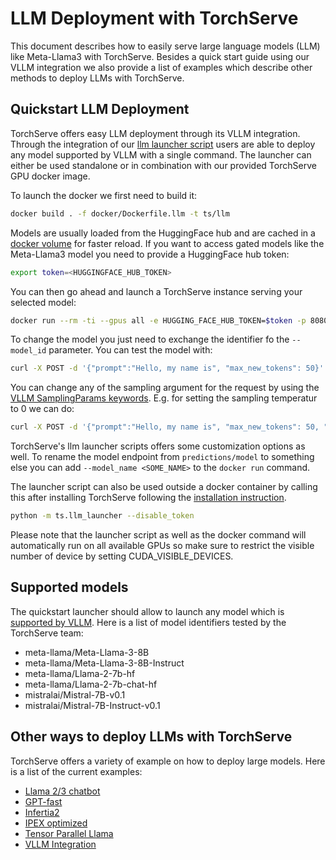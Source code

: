 # LLM Deployment with TorchServe

This document describes how to easily serve large language models (LLM) like Meta-Llama3 with TorchServe.
Besides a quick start guide using our VLLM integration we also provide a list of examples which describe other methods to deploy LLMs with TorchServe.

## Quickstart LLM Deployment

TorchServe offers easy LLM deployment through its VLLM integration.
Through the integration of our [llm launcher script](https://github.com/pytorch/serve/blob/7a9b145204b4d7cfbb114fe737cf980221e6181e/ts/llm_launcher.py) users are able to deploy any model supported by VLLM with a single command.
The launcher can either be used standalone or in combination with our provided TorchServe GPU docker image.

To launch the docker we first need to build it:
```bash
docker build . -f docker/Dockerfile.llm -t ts/llm
```

Models are usually loaded from the HuggingFace hub and are cached in a [docker volume](https://docs.docker.com/storage/volumes/) for faster reload.
If you want to access gated models like the Meta-Llama3 model you need to provide a HuggingFace hub token:
```bash
export token=<HUGGINGFACE_HUB_TOKEN>
```

You can then go ahead and launch a TorchServe instance serving your selected model:
```bash
docker run --rm -ti --gpus all -e HUGGING_FACE_HUB_TOKEN=$token -p 8080:8080 -v data:/data ts/llm --model_id meta-llama/Meta-Llama-3-8B-Instruct --disable_token
```



To change the model you just need to exchange the identifier fo the `--model_id` parameter.
You can test the model with:
```bash
curl -X POST -d '{"prompt":"Hello, my name is", "max_new_tokens": 50}' --header "Content-Type: application/json" "http://localhost:8080/predictions/model"
```

You can change any of the sampling argument for the request by using the [VLLM SamplingParams keywords](https://docs.vllm.ai/en/stable/dev/sampling_params.html#vllm.SamplingParams).
E.g. for setting the sampling temperatur to 0 we can do:
```bash
curl -X POST -d '{"prompt":"Hello, my name is", "max_new_tokens": 50, "temperature": 0}' --header "Content-Type: application/json" "http://localhost:8080/predictions/model"
```

TorchServe's llm launcher scripts offers some customization options as well.
To rename the model endpoint from `predictions/model` to something else you can add `--model_name <SOME_NAME>` to the `docker run` command.

The launcher script can also be used outside a docker container by calling this after installing TorchServe following the [installation instruction](https://github.com/pytorch/serve/blob/feature/single_cmd_llm_deployment/README.md#-quick-start-with-torchserve).
```bash
python -m ts.llm_launcher --disable_token
```

Please note that the launcher script as well as the docker command will automatically run on all available GPUs so make sure to restrict the visible number of device by setting CUDA_VISIBLE_DEVICES.

## Supported models
The quickstart launcher should allow to launch any model which is [supported by VLLM](https://docs.vllm.ai/en/latest/models/supported_models.html).
Here is a list of model identifiers tested by the TorchServe team:

* meta-llama/Meta-Llama-3-8B
* meta-llama/Meta-Llama-3-8B-Instruct
* meta-llama/Llama-2-7b-hf
* meta-llama/Llama-2-7b-chat-hf
* mistralai/Mistral-7B-v0.1
* mistralai/Mistral-7B-Instruct-v0.1

## Other ways to deploy LLMs with TorchServe

TorchServe offers a variety of example on how to deploy large models.
Here is a list of the current examples:

* [Llama 2/3 chatbot](https://github.com/pytorch/serve/tree/master/examples/LLM/llama)
* [GPT-fast](https://github.com/pytorch/serve/tree/master/examples/large_models/gpt_fast)
* [Infertia2](https://github.com/pytorch/serve/tree/master/examples/large_models/inferentia2)
* [IPEX optimized](https://github.com/pytorch/serve/tree/master/examples/large_models/ipex_llm_int8)
* [Tensor Parallel Llama](https://github.com/pytorch/serve/tree/master/examples/large_models/tp_llama)
* [VLLM Integration](https://github.com/pytorch/serve/tree/master/examples/large_models/vllm)
